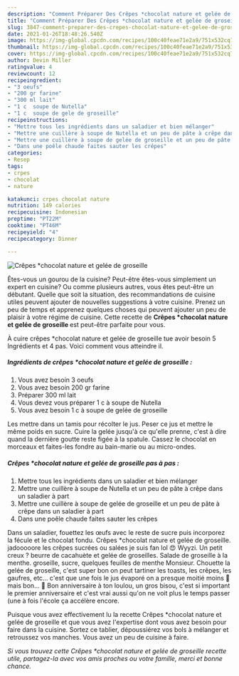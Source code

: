 ```yaml
---
description: "Comment Préparer Des Crêpes *chocolat nature et gelée de groseille"
title: "Comment Préparer Des Crêpes *chocolat nature et gelée de groseille"
slug: 3847-comment-preparer-des-crepes-chocolat-nature-et-gelee-de-groseille
date: 2021-01-26T18:48:26.540Z
image: https://img-global.cpcdn.com/recipes/100c40feae71e2a9/751x532cq70/crepes-chocolat-nature-et-gelee-de-groseille-photo-principale-de-la-recette.jpg
thumbnail: https://img-global.cpcdn.com/recipes/100c40feae71e2a9/751x532cq70/crepes-chocolat-nature-et-gelee-de-groseille-photo-principale-de-la-recette.jpg
cover: https://img-global.cpcdn.com/recipes/100c40feae71e2a9/751x532cq70/crepes-chocolat-nature-et-gelee-de-groseille-photo-principale-de-la-recette.jpg
author: Devin Miller
ratingvalue: 4
reviewcount: 12
recipeingredient:
- "3 oeufs"
- "200 gr farine"
- "300 ml lait"
- "1 c  soupe de Nutella"
- "1 c  soupe de gele de groseille"
recipeinstructions:
- "Mettre tous les ingrédients dans un saladier et bien mélanger"
- "Mettre une cuillère à soupe de Nutella et un peu de pâte à crêpe dans un saladier à part"
- "Mettre une cuillère à soupe de gelée de groseille et un peu de pâte à crêpe dans un saladier à part"
- "Dans une poêle chaude faites sauter les crêpes"
categories:
- Resep
tags:
- crpes
- chocolat
- nature

katakunci: crpes chocolat nature 
nutrition: 149 calories
recipecuisine: Indonesian
preptime: "PT22M"
cooktime: "PT46M"
recipeyield: "4"
recipecategory: Dinner

---
```



![Crêpes *chocolat nature et gelée de groseille](https://img-global.cpcdn.com/recipes/100c40feae71e2a9/751x532cq70/crepes-chocolat-nature-et-gelee-de-groseille-photo-principale-de-la-recette.jpg)

Êtes-vous un gourou de la cuisine? Peut-être êtes-vous simplement un expert en cuisine? Ou comme plusieurs autres, vous êtes peut-être un débutant. Quelle que soit la situation, des recommandations de cuisine utiles peuvent ajouter de nouvelles suggestions à votre cuisine. Prenez un peu de temps et apprenez quelques choses qui peuvent ajouter un peu de plaisir à votre régime de cuisine. Cette recette de <strong> Crêpes *chocolat nature et gelée de groseille </strong> est peut-être parfaite pour vous.

<!--inarticleads1-->

À cuire crêpes *chocolat nature et gelée de groseille tue avoir besoin 5 Ingrédients et 4 pas. Voici comment vous atteindre il.

##### Ingrédients de crêpes *chocolat nature et gelée de groseille :

1. Vous avez besoin 3 oeufs
1. Vous avez besoin 200 gr farine
1. Préparer 300 ml lait
1. Vous devez vous préparer 1 c à soupe de Nutella
1. Vous avez besoin 1 c à soupe de gelée de groseille


Les mettre dans un tamis pour récolter le jus. Peser ce jus et mettre le même poids en sucre. Cuire la gelée jusqu&#39;à ce qu&#39;elle prenne, c&#39;est à dire quand la dernière goutte reste figée à la spatule. Cassez le chocolat en morceaux et faites-les fondre au bain-marie ou au micro-ondes. 

<!--inarticleads2-->

##### Crêpes *chocolat nature et gelée de groseille pas à pas :

1. Mettre tous les ingrédients dans un saladier et bien mélanger
1. Mettre une cuillère à soupe de Nutella et un peu de pâte à crêpe dans un saladier à part
1. Mettre une cuillère à soupe de gelée de groseille et un peu de pâte à crêpe dans un saladier à part
1. Dans une poêle chaude faites sauter les crêpes


Dans un saladier, fouettez les œufs avec le reste de sucre puis incorporez la fécule et le chocolat fondu. Crêpes *chocolat nature et gelée de groseille. jadooooore les crêpes sucrées ou salées je suis fan lol 😍 Wyyzi. Un petit creux ? beurre de cacahuète et gelée de groseilles. Salade de groseille à la menthe. groseille, sucre, quelques feuilles de menthe Monsieur. Chouette la gelée de groseille, c&#39;est super bon on peut tartiner les toasts, les crêpes, les gaufres, etc… c&#39;est que une fois le jus évaporé on a presque moitié moins 🙂 mais bon… 🙂 Bon anniversaire à ton loulou, un gros bisou, c&#39;est si important le premier anniversaire et c&#39;est vrai aussi qu&#39;on ne voit plus le temps passer (une à fois l&#39;école ça accélère encore. 

<!--inarticleads1-->

<p>
Puisque vous avez effectivement lu la recette Crêpes *chocolat nature et gelée de groseille et que vous avez l'expertise dont vous avez besoin pour faire dans la cuisine. Sortez ce tablier, dépoussiérez vos bols à mélanger et retroussez vos manches. Vous avez un peu de cuisine à faire.
</p>

<p>
<i>Si vous trouvez cette Crêpes *chocolat nature et gelée de groseille recette utile, partagez-la avec vos amis proches ou votre famille, merci et bonne chance.</i>
</p>
